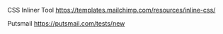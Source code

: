 CSS Inliner Tool
https://templates.mailchimp.com/resources/inline-css/

Putsmail
https://putsmail.com/tests/new